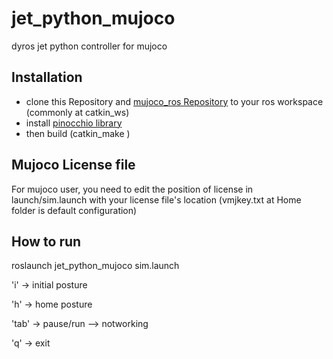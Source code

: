 # jet_python_mujoco
dyros jet python controller for mujoco

## Installation
* clone this Repository and [mujoco_ros Repository](https://github.com/saga0619/mujoco_ros_sim) to your ros workspace (commonly at catkin_ws)
* install [pinocchio library](https://github.com/stack-of-tasks/pinocchio)
* then build (catkin_make )

## Mujoco License file 
For mujoco user, you need to edit the position of license in launch/sim.launch with your license file's location
(vmjkey.txt at Home folder is default configuration)

## How to run
roslaunch jet_python_mujoco sim.launch

'i' -> initial posture

'h' -> home posture

'tab' -> pause/run --> notworking

'q' -> exit
